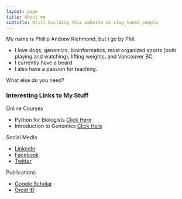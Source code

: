 ```yaml
---
layout: page
title: About me
subtitle: Still building this website so stay tuned people
---
```


My name is Phillip Andrew Richmond, but I go by Phil.  
- I love dogs, genomics, bioinformatics, most organized sports (both playing and watching), lifting weights, and Vancouver BC.
- I currently have a beard
- I also have a passion for teaching.

What else do you need?

### Interesting Links to My Stuff
Online Courses
- Python for Biologists [Click Here](http://dowell.colorado.edu/education-python.html)
- Introduction to Genomics [Click Here](https://phillip-a-richmond.github.io/Introduction-to-Genomic-Analysis/)

Social Media
- [LinkedIn](https://www.linkedin.com/in/phillip-andrew-richmond-43838420/)
- [Facebook](https://www.facebook.com/phillip.richmond.7)
- [Twitter](https://twitter.com/Phil_A_Richmond)

Publications
- [Google Scholar](https://scholar.google.ca/citations?user=Q5vulG4AAAAJ&hl=en)
- [Orcid ID](http://orcid.org/0000-0003-1882-6014)



